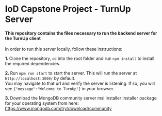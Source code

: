 # IoD Capstone Project - TurnUp Server
<h4>This repository contains the files necessary to run the backend server for the TurnUp client</h4>
<p>In order to run this server locally, follow these instructions:<p>
<p><strong>1. </strong>Clone the repository, <code>cd</code> into the root folder and run <code>npm install</code> to install the required dependencies.</p>
<p><strong>2. </strong>Run <code>npm run start</code> to start the server. This will run the server at <code>http://localhost:3000/</code> by default.</br>
You may navigate to that url and verify the server is listening. If so, you will see <code>{"message":"Welcome to TurnUp"}</code> in your browser.</p>
<p><strong>3. </strong>Download the MongoDB community server msi installer installer package for your operating system from here: <a href="https://www.mongodb.com/try/download/community">https://www.mongodb.com/try/download/community</a>
